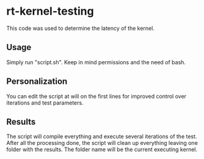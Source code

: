 rt-kernel-testing
=================

This code was used to determine the latency of the kernel.

Usage
------
Simply run "script.sh". Keep in mind permissions and the need of bash.

Personalization
------
You can edit the script at will on the first lines for improved control over iterations and test parameters.

Results
------
The script will compile everything and execute several iterations of the test.
After all the processing done, the script will clean up everything leaving one folder with the results.
The folder name will be the current executing kernel.

